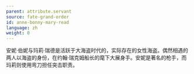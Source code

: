 ```yaml
---
parent: attribute.servant
source: fate-grand-order
id: anne-bonny-mary-read
language: zh
weight: 0
---
```


安妮·伯妮与玛莉·瑞德是活跃于大海盗时代的，实际存在的女性海盗。偶然相遇的两人以海盗的身份，在约翰·瑞克姆船长的麾下大展身手。安妮是著名的枪手，而玛莉则使用弯刀担任突击职责。
